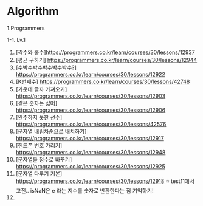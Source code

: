 # Algorithm

1.Programmers

1-1. Lv.1

1) [짝수와 홀수]https://programmers.co.kr/learn/courses/30/lessons/12937
2) [평균 구하기] https://programmers.co.kr/learn/courses/30/lessons/12944
3) [수박수박수박수박수박수?] https://programmers.co.kr/learn/courses/30/lessons/12922
4) [K번째수] https://programmers.co.kr/learn/courses/30/lessons/42748
5) [가운데 글자 가져오기] https://programmers.co.kr/learn/courses/30/lessons/12903
6) [같은 숫자는 싫어] https://programmers.co.kr/learn/courses/30/lessons/12906
7) [완주하지 못한 선수] https://programmers.co.kr/learn/courses/30/lessons/42576
8) [문자열 내림차순으로 배치하기] https://programmers.co.kr/learn/courses/30/lessons/12917
9) [핸드폰 번호 가리기] https://programmers.co.kr/learn/courses/30/lessons/12948
10) [문자열을 정수로 바꾸기] https://programmers.co.kr/learn/courses/30/lessons/12925
11) [문자열 다루기 기본] https://programmers.co.kr/learn/courses/30/lessons/12918 ⭐️ test11에서 고전.. isNaN은 e 라는 지수를 숫자로 반환한다는 점 기억하기!
12) 


